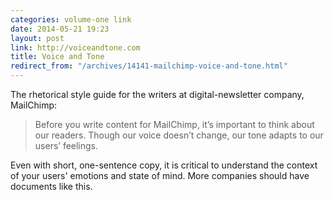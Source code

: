 ```yaml
---
categories: volume-one link
date: 2014-05-21 19:23
layout: post
link: http://voiceandtone.com
title: Voice and Tone
redirect_from: "/archives/14141-mailchimp-voice-and-tone.html"
---
```



The rhetorical style guide for the writers at digital-newsletter company, MailChimp: 

> Before you write content for MailChimp, it’s important to think about our readers. Though our voice doesn’t change, our tone adapts to our users’ feelings.

Even with short, one-sentence copy, it is critical to understand the context of your users' emotions and state of mind. More companies should have documents like this. 

